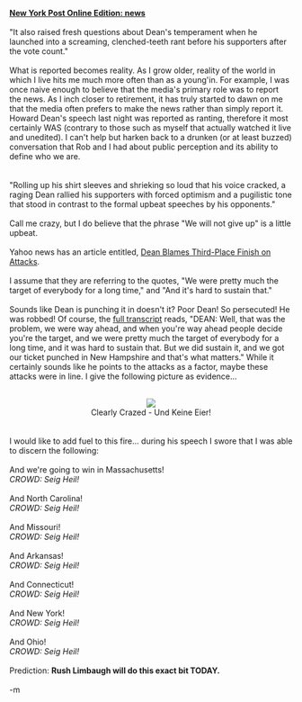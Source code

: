 <b><a href="http://www.nypost.com/news/nationalnews/16225.htm">New York Post Online Edition: news</a></b>
<br />
<br />"It also raised fresh questions about Dean's temperament when he launched into a screaming, clenched-teeth rant before his supporters after the vote count."
<br />
<br />What is reported becomes reality.  As I grow older, reality of the world in which I live hits me much more often than as a young'in.  For example, I was once naive enough to believe that the media's primary role was to report the news.  As I inch closer to retirement, it has truly started to dawn on me that the media often prefers to make the news rather than simply report it.  Howard Dean's speech last night was reported as ranting, therefore it most certainly WAS (contrary to those such as myself that actually watched it live and unedited).  I can't help but harken back to a drunken (or at least buzzed) conversation that Rob and I had about public perception and its ability to define who we are.  
<br />
<br />"Rolling up his shirt sleeves and shrieking so loud that his voice cracked, a raging Dean rallied his supporters with forced optimism and a pugilistic tone that stood in contrast to the formal upbeat speeches by his opponents."
<br />
<br />Call me crazy, but I do believe that the phrase "We will not give up" is a little upbeat.
<br />
<br />Yahoo news has an article entitled, <a href="http://news.yahoo.com/news?tmpl=story2&cid=694&u=/ap/20040120/ap_on_el_pr/dean_7&printer=1">Dean Blames Third-Place Finish on Attacks</a>.
<br />
<br />I assume that they are referring to the quotes, "We were pretty much the target of everybody for a long time," and "And it's hard to sustain that."
<br />
<br />Sounds like Dean is punching it in doesn't it?  Poor Dean!  So persecuted!  He was robbed!  Of course, the <a href="http://www.cnn.com/TRANSCRIPTS/0401/19/lkl.00.html">full transcript</a> reads, "DEAN: Well, that was the problem, we were way ahead, and when you're way ahead people decide you're the target, and we were pretty much the target of everybody for a long time, and it was hard to sustain that. But we did sustain it, and we got our ticket punched in New Hampshire and that's what matters."  While it certainly sounds like he points to the attacks as a factor, maybe these attacks were in line.  I give the following picture as evidence...
<br />
<br /><center><img src="http://us.news1.yimg.com/us.yimg.com/p/rids/20040120/i/r1692326033.jpg">
<br />Clearly Crazed - Und Keine Eier!</center>
<br />
<br />I would like to add fuel to this fire... during his speech I swore that I was able to discern the following:
<br />
<br />And we're going to win in Massachusetts! 
<br /><i>CROWD: Seig Heil!</i>
<br />
<br />And North Carolina! 
<br /><i>CROWD: Seig Heil!</i>
<br />
<br />And Missouri! 
<br /><i>CROWD: Seig Heil!</i>
<br />
<br />And Arkansas! 
<br /><i>CROWD: Seig Heil!</i>
<br />
<br />And Connecticut! 
<br /><i>CROWD: Seig Heil!</i>
<br />
<br />And New York! 
<br /><i>CROWD: Seig Heil!</i>
<br />
<br />And Ohio!
<br /><i>CROWD: Seig Heil!</i>
<br />
<br />Prediction: <b>Rush Limbaugh will do this exact bit TODAY.</b>
<br />
<br />-m
<br />